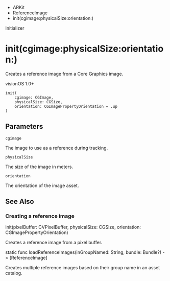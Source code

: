 

- ARKit
- ReferenceImage
-  init(cgimage:physicalSize:orientation:) 

Initializer

# init(cgimage:physicalSize:orientation:)

Creates a reference image from a Core Graphics image.

visionOS 1.0+

``` source
init(
    cgimage: CGImage,
    physicalSize: CGSize,
    orientation: CGImagePropertyOrientation = .up
)
```

## Parameters 

`cgimage`  

The image to use as a reference during tracking.

`physicalSize`  

The size of the image in meters.

`orientation`  

The orientation of the image asset.

## See Also

### Creating a reference image

init(pixelBuffer: CVPixelBuffer, physicalSize: CGSize, orientation: CGImagePropertyOrientation)

Creates a reference image from a pixel buffer.

static func loadReferenceImages(inGroupNamed: String, bundle: Bundle?) -> [ReferenceImage]

Creates multiple reference images based on their group name in an asset catalog.


